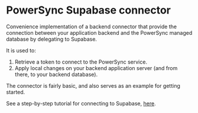 # PowerSync Supabase connector

Convenience implementation of a backend connector that provide the connection between your application backend and the PowerSync managed database
by delegating to Supabase.

It is used to:
1. Retrieve a token to connect to the PowerSync service.
2. Apply local changes on your backend application server (and from there, to your backend database).

The connector is fairly basic, and also serves as an example for getting started.

See a step-by-step tutorial for connecting to Supabase, [here](https://docs.powersync.com/integration-guides/supabase-+-powersync).
